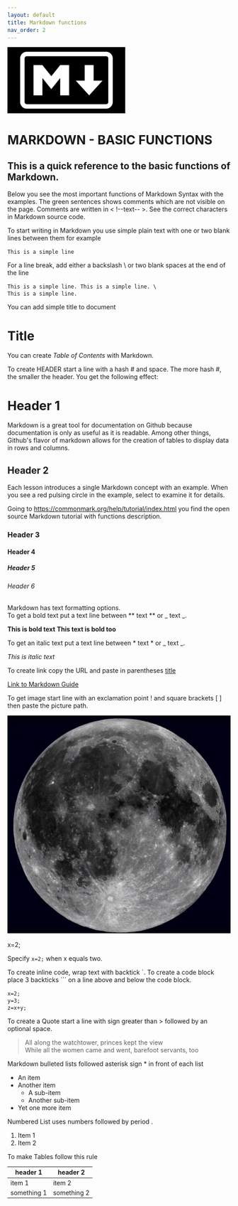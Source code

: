 ```yaml
---
layout: default
title: Markdown functions
nav_order: 2
---
```


![Alt Text for image](/assets/markdown_logo.png)


# **MARKDOWN - BASIC FUNCTIONS** 

## This is a quick reference to the basic functions of Markdown. ##

Below you see the most important functions of Markdown Syntax with the examples. The green sentences shows comments which are not visible on the page. Comments are written in < !--text-- >. See the correct characters in Markdown source code.   

To start writing in Markdown you use simple plain text with one or two blank lines between them for example

<!-- Example for normal text -->

    This is a simple line  


For a line break, add either a backslash \ or two blank spaces at the end of the line 

    This is a simple line. This is a simple line. \
    This is a simple line. 

You can add simple title to document
<!-- Example for title -->
Title
=====

You can create *Table of Contents* with Markdown.  

<!-- Example of Headers -->
To create HEADER start a line with a hash # and space. The more hash #, the smaller the header. You get the following effect:

# Header 1  
<!-- Example of paragraph of text -->
Markdown is a great tool for documentation on Github because documentation is only as useful as it is readable. Among other things, Github's flavor of markdown allows for the creation of tables to display data in rows and columns.  

## Header 2 
<!-- Example of another paragraph -->
Each lesson introduces a single Markdown concept with an example. When you see a red pulsing circle in the example, select to examine it for details.

Going to https://commonmark.org/help/tutorial/index.html you find the open source Markdown tutorial with functions description. 
### Header 3 

#### Header 4  

##### Header 5  

###### Header 6  


Markdown has text formatting options.  
To get a bold text put a text line between ** text ** or _ text _.  
<!-- Example for Bold -->
**This is bold text**
__This text is bold too__

To get an italic text put a text line between * text * or _ text _. 
<!-- Example for Italic  -->
*This is italic text*

To create link copy the URL and paste in parentheses [title](http://)
<!-- Example for Links -->
[Link to Markdown Guide](https://www.markdownguide.org/)

To get image start line with an exclamation point ! and square brackets [  ] then paste the picture path.  

<!-- Example for Images -->
![Alt Text](/assets/moon.jpg)


<!-- Just text -->
x=2;

<!-- Example for inline code -->
Specify `x=2;` when x equals two.

To create inline code, wrap text with backtick `. To create a code block place 3 backticks ``` on a line above and below the code block. 

<!-- A block of code -->

```
x=2;
y=3;
z=x+y;
```
To create a Quote start a line with sign greater than > followed by an optional space. 

<!-- Example for Quote -->
> All along the watchtower, princes kept the view  
> While all the women came and went, barefoot servants, too

Markdown bulleted lists followed asterisk sign * in front of each list 
<!-- Example for Bullet List -->
* An item
* Another item
    * A sub-item
    * Another sub-item
* Yet one more item


Numbered List uses numbers followed by period .   
<!-- Example for Numbered List -->
1. Item 1
2. Item 2

To make Tables follow this rule

<!-- Example for Tables -->

| header 1    | header 2    |
| ----------- | ----------- |
| item 1      | item 2      |
| something 1 | something 2 |

